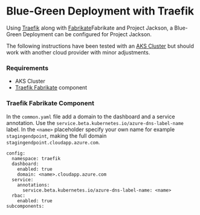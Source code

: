 # Blue-Green Deployment with Traefik

Using [Traefik](https://traefik.io/) along with [Fabrikate](https://github.com/microsoft/fabrikate)Fabrikate and Project Jackson, a Blue-Green Deployment can be configured for Project Jackson.

The following instructions have been tested with an [AKS Cluster](https://docs.microsoft.com/en-us/azure/aks/kubernetes-walkthrough) but should work with another cloud provider with minor adjustments.

### Requirements
- AKS Cluster
- [Traefik Fabrikate](https://github.com/evanlouie/fabrikate-traefik) component

### Traefik Fabrikate Component
In the `common.yaml` file add a domain to the dashboard and a service annotation.
Use the `service.beta.kubernetes.io/azure-dns-label-name` label. In the `<name>` placeholder specify your own name for example `stagingendpoint`, making the full domain `stagingendpoint.cloudapp.azure.com`.

```
config:
  namespace: traefik
  dashboard:
    enabled: true
    domain: <name>.cloudapp.azure.com
  service:
    annotations: 
      service.beta.kubernetes.io/azure-dns-label-name: <name>
  rbac:
    enabled: true
subcomponents:
```



